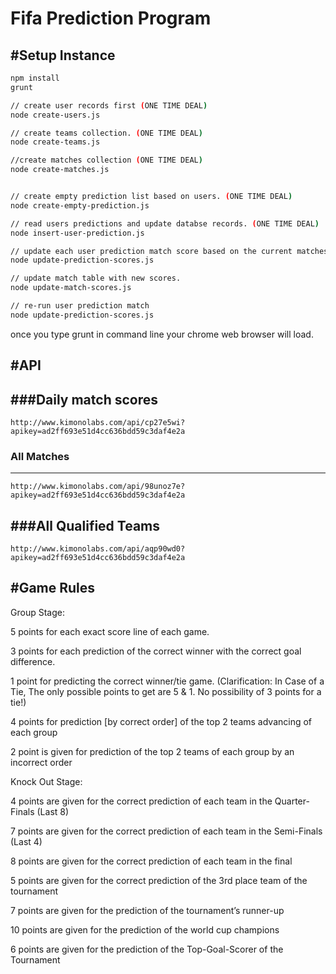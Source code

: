 Fifa Prediction Program
===============

#Setup Instance
---------------------
```sh
npm install
grunt

// create user records first (ONE TIME DEAL)
node create-users.js

// create teams collection. (ONE TIME DEAL)
node create-teams.js

//create matches collection (ONE TIME DEAL)
node create-matches.js


// create empty prediction list based on users. (ONE TIME DEAL)
node create-empty-prediction.js

// read users predictions and update databse records. (ONE TIME DEAL)
node insert-user-prediction.js

// update each user prediction match score based on the current matches.
node update-prediction-scores.js

// update match table with new scores.
node update-match-scores.js

// re-run user prediction match
node update-prediction-scores.js


```
once you type grunt in command line your chrome web browser will load.


#API
------------------

###Daily match scores
---------------------------
```url
http://www.kimonolabs.com/api/cp27e5wi?apikey=ad2ff693e51d4cc636bdd59c3daf4e2a
```

### All Matches
-----------------
```url
http://www.kimonolabs.com/api/98unoz7e?apikey=ad2ff693e51d4cc636bdd59c3daf4e2a
```

###All Qualified Teams
---------------------------
```url
http://www.kimonolabs.com/api/aqp90wd0?apikey=ad2ff693e51d4cc636bdd59c3daf4e2a
```

#Game Rules
-----------------

Group Stage:

5 points for each exact score line of each game.

3 points for each prediction of the correct winner with the correct goal difference.

1 point for predicting the correct winner/tie game. (Clarification: In Case of a Tie, The only possible points to get are 5 & 1. No possibility of 3 points for a tie!)

4 points for prediction [by correct order] of the top 2 teams advancing of each group

2 point is given for prediction of the top 2 teams of each group by an incorrect order

Knock Out Stage:

4 points are given for the correct prediction of each team in the Quarter-Finals (Last 8)

7 points are given for the correct prediction of each team in the Semi-Finals (Last 4)

8 points are given for the correct prediction of each team in the final

5 points are given for the correct prediction of the 3rd place team of the tournament

7 points are given for the prediction of the tournament’s runner-up

10 points are given for the prediction of the world cup champions

6 points are given for the prediction of the Top-Goal-Scorer of the Tournament
